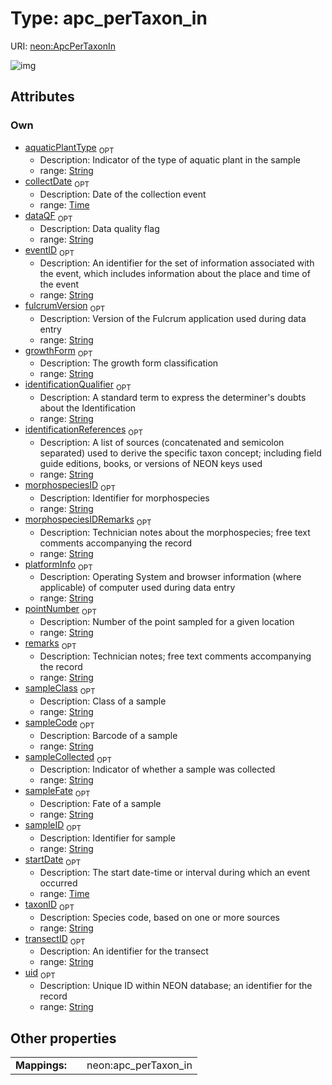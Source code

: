 
# Type: apc_perTaxon_in




URI: [neon:ApcPerTaxonIn](https://data.neonscience.org/ApcPerTaxonIn)


![img](http://yuml.me/diagram/nofunky;dir:TB/class/[ApcPerTaxonIn&#124;uid:string%20%3F;identificationReferences:string%20%3F;remarks:string%20%3F;taxonID:string%20%3F;identificationQualifier:string%20%3F;eventID:string%20%3F;sampleID:string%20%3F;collectDate:time%20%3F;morphospeciesID:string%20%3F;growthForm:string%20%3F;morphospeciesIDRemarks:string%20%3F;startDate:time%20%3F;sampleCollected:string%20%3F;aquaticPlantType:string%20%3F;sampleFate:string%20%3F;sampleCode:string%20%3F;dataQF:string%20%3F;sampleClass:string%20%3F;transectID:string%20%3F;fulcrumVersion:string%20%3F;platformInfo:string%20%3F;pointNumber:string%20%3F])

## Attributes


### Own

 * [aquaticPlantType](aquaticPlantType.md)  <sub>OPT</sub>
    * Description: Indicator of the type of aquatic plant in the sample
    * range: [String](types/String.md)
 * [collectDate](collectDate.md)  <sub>OPT</sub>
    * Description: Date of the collection event
    * range: [Time](types/Time.md)
 * [dataQF](dataQF.md)  <sub>OPT</sub>
    * Description: Data quality flag
    * range: [String](types/String.md)
 * [eventID](eventID.md)  <sub>OPT</sub>
    * Description: An identifier for the set of information associated with the event, which includes information about the place and time of the event
    * range: [String](types/String.md)
 * [fulcrumVersion](fulcrumVersion.md)  <sub>OPT</sub>
    * Description: Version of the Fulcrum application used during data entry
    * range: [String](types/String.md)
 * [growthForm](growthForm.md)  <sub>OPT</sub>
    * Description: The growth form classification
    * range: [String](types/String.md)
 * [identificationQualifier](identificationQualifier.md)  <sub>OPT</sub>
    * Description: A standard term to express the determiner's doubts about the Identification
    * range: [String](types/String.md)
 * [identificationReferences](identificationReferences.md)  <sub>OPT</sub>
    * Description: A list of sources (concatenated and semicolon separated) used to derive the specific taxon concept; including field guide editions, books, or versions of NEON keys used
    * range: [String](types/String.md)
 * [morphospeciesID](morphospeciesID.md)  <sub>OPT</sub>
    * Description: Identifier for morphospecies
    * range: [String](types/String.md)
 * [morphospeciesIDRemarks](morphospeciesIDRemarks.md)  <sub>OPT</sub>
    * Description: Technician notes about the morphospecies; free text comments accompanying the record
    * range: [String](types/String.md)
 * [platformInfo](platformInfo.md)  <sub>OPT</sub>
    * Description: Operating System and browser information (where applicable) of computer used during data entry
    * range: [String](types/String.md)
 * [pointNumber](pointNumber.md)  <sub>OPT</sub>
    * Description: Number of the point sampled for a given location
    * range: [String](types/String.md)
 * [remarks](remarks.md)  <sub>OPT</sub>
    * Description: Technician notes; free text comments accompanying the record
    * range: [String](types/String.md)
 * [sampleClass](sampleClass.md)  <sub>OPT</sub>
    * Description: Class of a sample
    * range: [String](types/String.md)
 * [sampleCode](sampleCode.md)  <sub>OPT</sub>
    * Description: Barcode of a sample
    * range: [String](types/String.md)
 * [sampleCollected](sampleCollected.md)  <sub>OPT</sub>
    * Description: Indicator of whether a sample was collected
    * range: [String](types/String.md)
 * [sampleFate](sampleFate.md)  <sub>OPT</sub>
    * Description: Fate of a sample
    * range: [String](types/String.md)
 * [sampleID](sampleID.md)  <sub>OPT</sub>
    * Description: Identifier for sample
    * range: [String](types/String.md)
 * [startDate](startDate.md)  <sub>OPT</sub>
    * Description: The start date-time or interval during which an event occurred
    * range: [Time](types/Time.md)
 * [taxonID](taxonID.md)  <sub>OPT</sub>
    * Description: Species code, based on one or more sources
    * range: [String](types/String.md)
 * [transectID](transectID.md)  <sub>OPT</sub>
    * Description: An identifier for the transect
    * range: [String](types/String.md)
 * [uid](uid.md)  <sub>OPT</sub>
    * Description: Unique ID within NEON database; an identifier for the record
    * range: [String](types/String.md)

## Other properties

|  |  |  |
| --- | --- | --- |
| **Mappings:** | | neon:apc_perTaxon_in |

